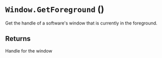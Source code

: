 # `Window.GetForeground` ()


Get the handle of a software's window that is currently in the foreground.



## Returns

Handle for the window

